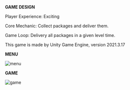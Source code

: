 <b>GAME DESIGN</b>

Player Experience: Exciting

Core Mechanic: Collect packages and deliver them.

Game Loop: Delivery all packages in a given level time.

This game is made by Unity Game Engine, version 2021.3.17


<b>MENU</b>


![menu](https://github.com/AtaKaleli/DeliveryDriver/assets/158140699/c8286f96-f932-4a1b-bbd0-7ecb53ac072e)



<b>GAME</b>


![game](https://github.com/AtaKaleli/DeliveryDriver/assets/158140699/1b32ccc6-ba03-4f7c-85ae-d1f209264189)
